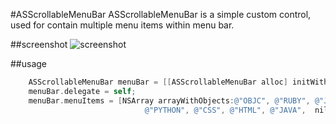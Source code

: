 #ASScrollableMenuBar
ASScrollableMenuBar is a simple custom control, used for contain multiple menu items within menu bar.

##screenshot
![screenshot](http://f.cl.ly/items/273I2h3A3s1M3M371M08/Screen%20Shot%202011-12-23%20at%2010.45.09%20PM.png "screenshot")

##usage
``` objective-c
	ASScrollableMenuBar menuBar = [[ASScrollableMenuBar alloc] initWithFrame:CGRectMake(0, 0, 320, 40)];
	menuBar.delegate = self;
	menuBar.menuItems = [NSArray arrayWithObjects:@"OBJC", @"RUBY", @"JAVASCRIPT",
                              @"PYTHON", @"CSS", @"HTML", @"JAVA",  nil];
```

